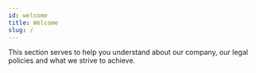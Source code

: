 ```yaml
---
id: welcome
title: Welcome
slug: /
---
```


This section serves to help you understand about our company, our legal policies and what we strive to achieve.